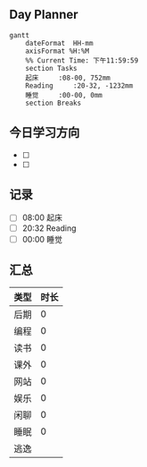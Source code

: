 ## Day Planner
```mermaid
gantt
    dateFormat  HH-mm
    axisFormat %H:%M
    %% Current Time: 下午11:59:59
    section Tasks
    起床     :08-00, 752mm
    Reading     :20-32, -1232mm
    睡觉     :00-00, 0mm
    section Breaks

```

## 今日学习方向
- [ ] 
- [ ] 



## 记录

- [ ] 08:00 起床
- [ ] 20:32 Reading
- [ ] 00:00 睡觉

## 汇总

| 类型 | 时长 |
| ---- | ---- |
| 后期 | 0    |
| 编程 | 0    |
| 读书 | 0    |
| 课外 | 0    |
| 网站 | 0    |
| 娱乐 | 0    |
| 闲聊 | 0    |
| 睡眠 | 0    |
| 逃逸 |      |

